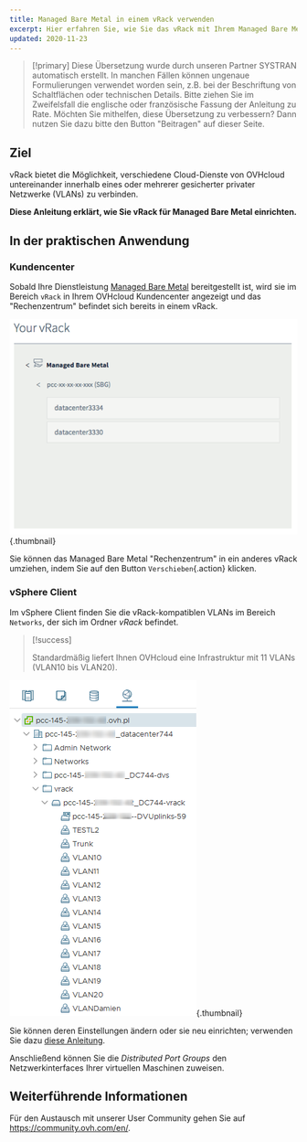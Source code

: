 ```yaml
---
title: Managed Bare Metal in einem vRack verwenden
excerpt: Hier erfahren Sie, wie Sie das vRack mit Ihrem Managed Bare Metal Angebot verwenden
updated: 2020-11-23
---
```


> [!primary]
> Diese Übersetzung wurde durch unseren Partner SYSTRAN automatisch erstellt. In manchen Fällen können ungenaue Formulierungen verwendet worden sein, z.B. bei der Beschriftung von Schaltflächen oder technischen Details. Bitte ziehen Sie im Zweifelsfall die englische oder französische Fassung der Anleitung zu Rate. Möchten Sie mithelfen, diese Übersetzung zu verbessern? Dann nutzen Sie dazu bitte den Button "Beitragen" auf dieser Seite.
>

## Ziel

vRack bietet die Möglichkeit, verschiedene Cloud-Dienste von OVHcloud untereinander innerhalb eines oder mehrerer gesicherter privater Netzwerke (VLANs) zu verbinden.

**Diese Anleitung erklärt, wie Sie vRack für Managed Bare Metal einrichten.**

## In der praktischen Anwendung

### Kundencenter

Sobald Ihre Dienstleistung [Managed Bare Metal](https://www.ovhcloud.com/de/managed-bare-metal/) bereitgestellt ist, wird sie im Bereich `vRack` in Ihrem OVHcloud Kundencenter angezeigt und das "Rechenzentrum" befindet sich bereits in einem vRack.

![Rechenzentrum](images/vRackDatacenter.PNG){.thumbnail}

Sie können das Managed Bare Metal "Rechenzentrum" in ein anderes vRack umziehen, indem Sie auf den Button `Verschieben`{.action} klicken.

### vSphere Client

Im vSphere Client finden Sie die vRack-kompatiblen VLANs im Bereich `Networks`, der sich im Ordner *vRack* befindet.

> [!success]
>
> Standardmäßig liefert Ihnen OVHcloud eine Infrastruktur mit 11 VLANs (VLAN10 bis VLAN20).
>

![VLAN](images/vRackVsphere.png){.thumbnail}

Sie können deren Einstellungen ändern oder sie neu einrichten; verwenden Sie dazu [diese Anleitung](/pages/bare_metal_cloud/managed_bare_metal/vlan-creation).

Anschließend können Sie die *Distributed Port Groups* den Netzwerkinterfaces Ihrer virtuellen Maschinen zuweisen.

## Weiterführende Informationen

Für den Austausch mit unserer User Community gehen Sie auf <https://community.ovh.com/en/>.
